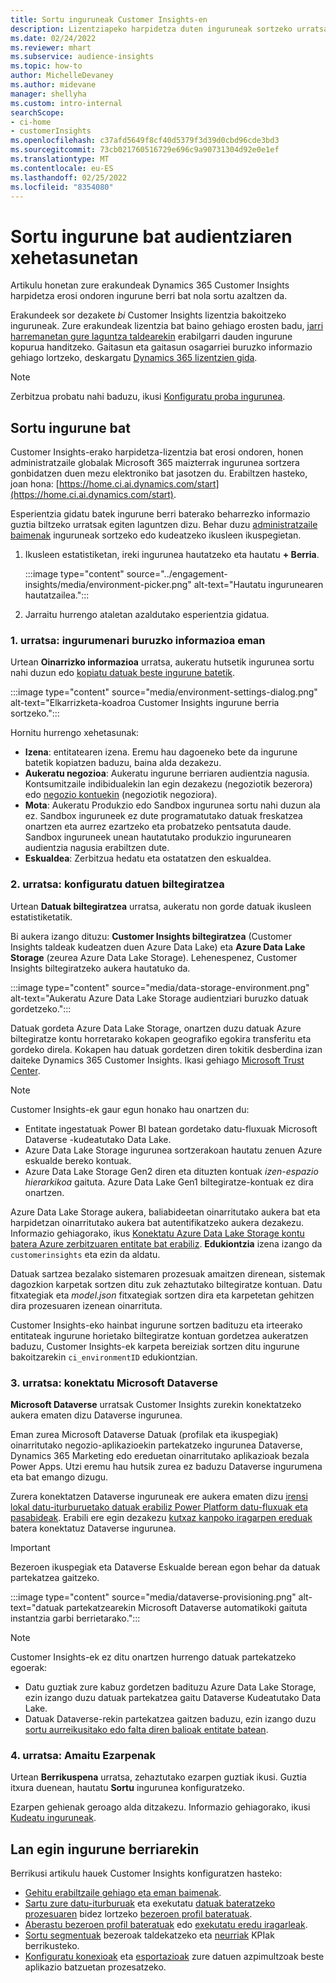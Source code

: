 ```yaml
---
title: Sortu inguruneak Customer Insights-en
description: Lizentziapeko harpidetza duten inguruneak sortzeko urratsak Dynamics 365 Customer Insights.
ms.date: 02/24/2022
ms.reviewer: mhart
ms.subservice: audience-insights
ms.topic: how-to
author: MichelleDevaney
ms.author: midevane
manager: shellyha
ms.custom: intro-internal
searchScope:
- ci-home
- customerInsights
ms.openlocfilehash: c37afd5649f8cf40d5379f3d39d0cbd96cde3bd3
ms.sourcegitcommit: 73cb021760516729e696c9a90731304d92e0e1ef
ms.translationtype: MT
ms.contentlocale: eu-ES
ms.lasthandoff: 02/25/2022
ms.locfileid: "8354080"
---
```

# <a name="create-an-environment-in-audience-insights"></a>Sortu ingurune bat audientziaren xehetasunetan

Artikulu honetan zure erakundeak Dynamics 365 Customer Insights harpidetza erosi ondoren ingurune berri bat nola sortu azaltzen da. 

Erakundeek sor dezakete *bi* Customer Insights lizentzia bakoitzeko inguruneak. Zure erakundeak lizentzia bat baino gehiago erosten badu, [jarri harremanetan gure laguntza taldearekin](https://go.microsoft.com/fwlink/?linkid=2079641) erabilgarri dauden ingurune kopurua handitzeko. Gaitasun eta gaitasun osagarriei buruzko informazio gehiago lortzeko, deskargatu [Dynamics 365 lizentzien gida](https://go.microsoft.com/fwlink/?LinkId=866544).

> [!NOTE]
> Zerbitzua probatu nahi baduzu, ikusi [Konfiguratu proba ingurunea](../trial-signup.md).

## <a name="create-a-new-environment"></a>Sortu ingurune bat

Customer Insights-erako harpidetza-lizentzia bat erosi ondoren, honen administratzaile globalak Microsoft 365 maizterrak ingurunea sortzera gonbidatzen duen mezu elektroniko bat jasotzen du. Erabiltzen hasteko, joan hona: [https://home.ci.ai.dynamics.com/start](https://home.ci.ai.dynamics.com/start). 

Esperientzia gidatu batek ingurune berri baterako beharrezko informazio guztia biltzeko urratsak egiten laguntzen dizu. Behar duzu [administratzaile baimenak](permissions.md) inguruneak sortzeko edo kudeatzeko ikusleen ikuspegietan.

1. Ikusleen estatistiketan, ireki ingurunea hautatzeko eta hautatu **+ Berria**.
  
   :::image type="content" source="../engagement-insights/media/environment-picker.png" alt-text="Hautatu ingurunearen hautatzailea.":::

1. Jarraitu hurrengo ataletan azaldutako esperientzia gidatua.

### <a name="step-1-provide-environment-information"></a>1. urratsa: ingurumenari buruzko informazioa eman

Urtean **Oinarrizko informazioa** urratsa, aukeratu hutsetik ingurunea sortu nahi duzun edo [kopiatu datuak beste ingurune batetik](manage-environments.md#copy-the-environment-configuration).

   :::image type="content" source="media/environment-settings-dialog.png" alt-text="Elkarrizketa-koadroa Customer Insights ingurune berria sortzeko.":::

Hornitu hurrengo xehetasunak:
   - **Izena**: entitatearen izena. Eremu hau dagoeneko bete da ingurune batetik kopiatzen baduzu, baina alda dezakezu.
   - **Aukeratu negozioa**: Aukeratu ingurune berriaren audientzia nagusia. Kontsumitzaile indibidualekin lan egin dezakezu (negoziotik bezerora) edo [negozio kontuekin](work-with-business-accounts.md) (negoziotik negoziora).
   - **Mota**: Aukeratu Produkzio edo Sandbox ingurunea sortu nahi duzun ala ez. Sandbox inguruneek ez dute programatutako datuak freskatzea onartzen eta aurrez ezartzeko eta probatzeko pentsatuta daude. Sandbox inguruneek unean hautatutako produkzio ingurunearen audientzia nagusia erabiltzen dute.
   - **Eskualdea**: Zerbitzua hedatu eta ostatatzen den eskualdea.

### <a name="step-2-configure-data-storage"></a>2. urratsa: konfiguratu datuen biltegiratzea

Urtean **Datuak biltegiratzea** urratsa, aukeratu non gorde datuak ikusleen estatistiketatik.

Bi aukera izango dituzu: **Customer Insights biltegiratzea** (Customer Insights taldeak kudeatzen duen Azure Data Lake) eta **Azure Data Lake Storage** (zeurea Azure Data Lake Storage). Lehenespenez, Customer Insights biltegiratzeko aukera hautatuko da.

:::image type="content" source="media/data-storage-environment.png" alt-text="Aukeratu Azure Data Lake Storage audientziari buruzko datuak gordetzeko.":::

Datuak gordeta Azure Data Lake Storage, onartzen duzu datuak Azure biltegiratze kontu horretarako kokapen geografiko egokira transferitu eta gordeko direla. Kokapen hau datuak gordetzen diren tokitik desberdina izan daiteke Dynamics 365 Customer Insights. Ikasi gehiago [Microsoft Trust Center](https://www.microsoft.com/trust-center).

> [!NOTE]
> Customer Insights-ek gaur egun honako hau onartzen du:
> - Entitate ingestatuak Power BI batean gordetako datu-fluxuak Microsoft Dataverse -kudeatutako Data Lake.  
> - Azure Data Lake Storage ingurunea sortzerakoan hautatu zenuen Azure eskualde bereko kontuak.
> - Azure Data Lake Storage Gen2 diren eta dituzten kontuak *izen-espazio hierarkikoa* gaituta. Azure Data Lake Gen1 biltegiratze-kontuak ez dira onartzen.

Azure Data Lake Storage aukera, baliabideetan oinarritutako aukera bat eta harpidetzan oinarritutako aukera bat autentifikatzeko aukera dezakezu. Informazio gehiagorako, ikus [Konektatu Azure Data Lake Storage kontu batera Azure zerbitzuaren entitate bat erabiliz](connect-service-principal.md). **Edukiontzia** izena izango da `customerinsights` eta ezin da aldatu.

Datuak sartzea bezalako sistemaren prozesuak amaitzen direnean, sistemak dagozkion karpetak sortzen ditu zuk zehaztutako biltegiratze kontuan. Datu fitxategiak eta *model.json* fitxategiak sortzen dira eta karpetetan gehitzen dira prozesuaren izenean oinarrituta.

Customer Insights-eko hainbat ingurune sortzen badituzu eta irteerako entitateak ingurune horietako biltegiratze kontuan gordetzea aukeratzen baduzu, Customer Insights-ek karpeta bereiziak sortzen ditu ingurune bakoitzarekin `ci_environmentID` edukiontzian.

### <a name="step-3-connect-to-microsoft-dataverse"></a>3. urratsa: konektatu Microsoft Dataverse
   
**Microsoft Dataverse** urratsak Customer Insights zurekin konektatzeko aukera ematen dizu Dataverse ingurunea.

Eman zurea Microsoft Dataverse Datuak (profilak eta ikuspegiak) oinarritutako negozio-aplikazioekin partekatzeko ingurunea Dataverse, Dynamics 365 Marketing edo ereduetan oinarritutako aplikazioak bezala Power Apps. Utzi eremu hau hutsik zurea ez baduzu Dataverse ingurumena eta bat emango dizugu.

Zurera konektatzen Dataverse inguruneak ere aukera ematen dizu [irensi lokal datu-iturburuetako datuak erabiliz Power Platform datu-fluxuak eta pasabideak](data-sources.md#add-data-from-on-premises-data-sources). Erabili ere egin dezakezu [kutxaz kanpoko iragarpen ereduak](predictions-overview.md?tabs=b2c#out-of-box-models) batera konektatuz Dataverse ingurunea.

> [!IMPORTANT]
> Bezeroen ikuspegiak eta Dataverse Eskualde berean egon behar da datuak partekatzea gaitzeko.

:::image type="content" source="media/dataverse-provisioning.png" alt-text="datuak partekatzearekin Microsoft Dataverse automatikoki gaituta instantzia garbi berrietarako.":::

> [!NOTE]
> Customer Insights-ek ez ditu onartzen hurrengo datuak partekatzeko egoerak:
> - Datu guztiak zure kabuz gordetzen badituzu Azure Data Lake Storage, ezin izango duzu datuak partekatzea gaitu Dataverse Kudeatutako Data Lake.
> - Datuak Dataverse-rekin partekatzea gaitzen baduzu, ezin izango duzu [sortu aurreikusitako edo falta diren balioak entitate batean](predictions.md).

### <a name="step-4-finalize-the-settings"></a>4. urratsa: Amaitu Ezarpenak

Urtean **Berrikuspena** urratsa, zehaztutako ezarpen guztiak ikusi. Guztia itxura duenean, hautatu **Sortu** ingurunea konfiguratzeko. 

Ezarpen gehienak geroago alda ditzakezu. Informazio gehiagorako, ikusi [Kudeatu inguruneak](manage-environments.md).

## <a name="work-with-your-new-environment"></a>Lan egin ingurune berriarekin

Berrikusi artikulu hauek Customer Insights konfiguratzen hasteko: 

- [Gehitu erabiltzaile gehiago eta eman baimenak](permissions.md).
- [Sartu zure datu-iturburuak](data-sources.md) eta exekutatu [datuak bateratzeko prozesuaren](data-unification.md) bidez lortzeko [bezeroen profil bateratuak](customer-profiles.md).
- [Aberastu bezeroen profil bateratuak](enrichment-hub.md) edo [exekutatu eredu iragarleak](predictions-overview.md).
- [Sortu segmentuak](segments.md) bezeroak taldekatzeko eta [neurriak](measures.md) KPIak berrikusteko.
- [Konfiguratu konexioak](connections.md) eta [esportazioak](export-destinations.md) zure datuen azpimultzoak beste aplikazio batzuetan prozesatzeko.
